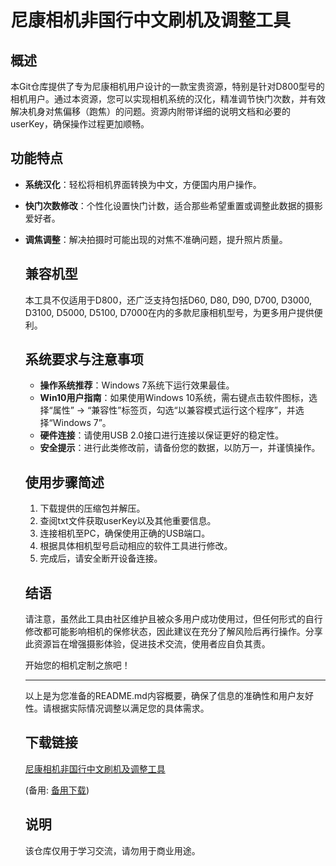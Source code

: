 # 尼康相机非国行中文刷机及调整工具

## 概述

本Git仓库提供了专为尼康相机用户设计的一款宝贵资源，特别是针对D800型号的相机用户。通过本资源，您可以实现相机系统的汉化，精准调节快门次数，并有效解决机身对焦偏移（跑焦）的问题。资源内附带详细的说明文档和必要的userKey，确保操作过程更加顺畅。

## 功能特点

- **系统汉化**：轻松将相机界面转换为中文，方便国内用户操作。
- **快门次数修改**：个性化设置快门计数，适合那些希望重置或调整此数据的摄影爱好者。
- **调焦调整**：解决拍摄时可能出现的对焦不准确问题，提升照片质量。

  ## 兼容机型

  本工具不仅适用于D800，还广泛支持包括D60, D80, D90, D700, D3000, D3100, D5000, D5100, D7000在内的多款尼康相机型号，为更多用户提供便利。

  ## 系统要求与注意事项

  - **操作系统推荐**：Windows 7系统下运行效果最佳。
  - **Win10用户指南**：如果使用Windows 10系统，需右键点击软件图标，选择“属性” -> “兼容性”标签页，勾选“以兼容模式运行这个程序”，并选择“Windows 7”。
  - **硬件连接**：请使用USB 2.0接口进行连接以保证更好的稳定性。
  - **安全提示**：进行此类修改前，请备份您的数据，以防万一，并谨慎操作。

  ## 使用步骤简述

  1. 下载提供的压缩包并解压。
  2. 查阅txt文件获取userKey以及其他重要信息。
  3. 连接相机至PC，确保使用正确的USB端口。
  4. 根据具体相机型号启动相应的软件工具进行修改。
  5. 完成后，请安全断开设备连接。

  ## 结语

  请注意，虽然此工具由社区维护且被众多用户成功使用过，但任何形式的自行修改都可能影响相机的保修状态，因此建议在充分了解风险后再行操作。分享此资源旨在增强摄影体验，促进技术交流，使用者应自负其责。

  开始您的相机定制之旅吧！

  ---

  以上是为您准备的README.md内容概要，确保了信息的准确性和用户友好性。请根据实际情况调整以满足您的具体需求。

  ## 下载链接
  [尼康相机非国行中文刷机及调整工具](https://pan.quark.cn/s/e9e9a75d4de0) 

  (备用: [备用下载](https://pan.baidu.com/s/16aIMkRlT4ubIGzOUZJwAUA?pwd=1234))

  ## 说明

  该仓库仅用于学习交流，请勿用于商业用途。
